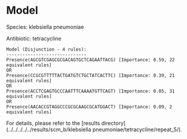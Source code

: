 
# Model

Species: klebsiella pneumoniae

Antibiotic: tetracycline

```
Model (Disjunction - 4 rules):
------------------------------
Presence(AGCGTCGAGCGCGACAGTGCTCAGAATTACG) [Importance: 0.59, 22 equivalent rules]
OR
Presence(CCGCGTTTTTACTGATGTCTGCTATCACTTC) [Importance: 0.39, 21 equivalent rules]
OR
Presence(ACCTCGAGTGCCCAATTTCAAAATGTTCAGT) [Importance: 0.05, 31 equivalent rules]
OR
Presence(AACACCGTAGGCCCGCGCAAGCGCATGGACT) [Importance: 0.09, 2 equivalent rules]

```

For details, please refer to the [results directory](../../../../../results/scm_b/klebsiella pneumoniae/tetracycline/repeat_5/).

